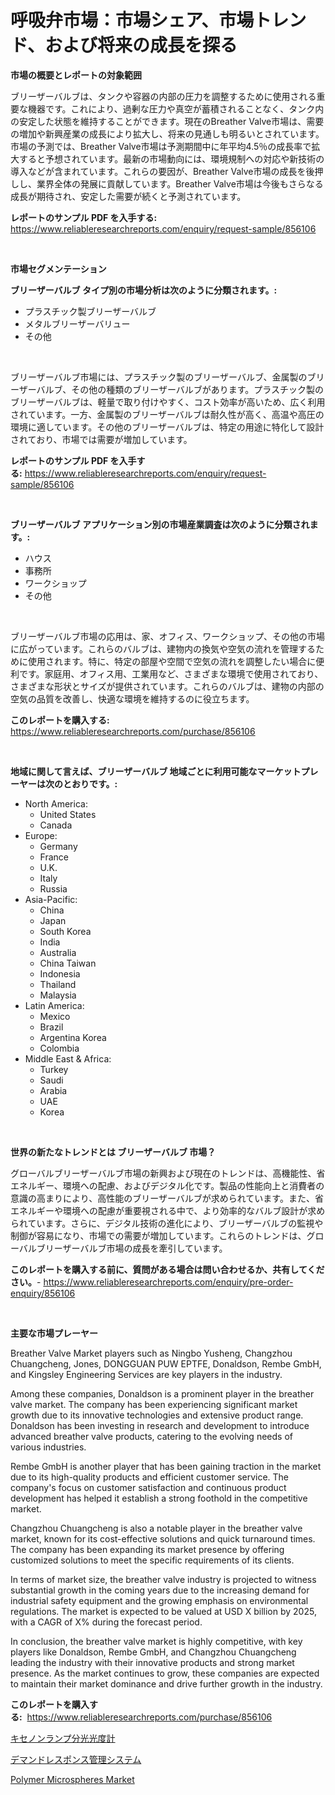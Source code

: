 <p><h1>呼吸弁市場：市場シェア、市場トレンド、および将来の成長を探る</h1></p><p><strong>市場の概要とレポートの対象範囲</strong></p>
<p><p>ブリーザーバルブは、タンクや容器の内部の圧力を調整するために使用される重要な機器です。これにより、過剰な圧力や真空が蓄積されることなく、タンク内の安定した状態を維持することができます。現在のBreather Valve市場は、需要の増加や新興産業の成長により拡大し、将来の見通しも明るいとされています。市場の予測では、Breather Valve市場は予測期間中に年平均4.5％の成長率で拡大すると予想されています。最新の市場動向には、環境規制への対応や新技術の導入などが含まれています。これらの要因が、Breather Valve市場の成長を後押しし、業界全体の発展に貢献しています。Breather Valve市場は今後もさらなる成長が期待され、安定した需要が続くと予測されています。</p></p>
<p><strong>レポートのサンプル PDF を入手する:</strong> <a href="https://www.reliableresearchreports.com/enquiry/request-sample/856106">https://www.reliableresearchreports.com/enquiry/request-sample/856106</a></p>
<p>&nbsp;</p>
<p><strong>市場セグメンテーション</strong></p>
<p><strong>ブリーザーバルブ タイプ別の市場分析は次のように分類されます。:</strong></p>
<p><ul><li>プラスチック製ブリーザーバルブ</li><li>メタルブリーザーバリュー</li><li>その他</li></ul></p>
<p>&nbsp;</p>
<p><p>ブリーザーバルブ市場には、プラスチック製のブリーザーバルブ、金属製のブリーザーバルブ、その他の種類のブリーザーバルブがあります。プラスチック製のブリーザーバルブは、軽量で取り付けやすく、コスト効率が高いため、広く利用されています。一方、金属製のブリーザーバルブは耐久性が高く、高温や高圧の環境に適しています。その他のブリーザーバルブは、特定の用途に特化して設計されており、市場では需要が増加しています。</p></p>
<p><strong>レポートのサンプル PDF を入手する:</strong>&nbsp;<a href="https://www.reliableresearchreports.com/enquiry/request-sample/856106">https://www.reliableresearchreports.com/enquiry/request-sample/856106</a></p>
<p>&nbsp;</p>
<p><strong> ブリーザーバルブ アプリケーション別の市場産業調査は次のように分類されます。:</strong></p>
<p><ul><li>ハウス</li><li>事務所</li><li>ワークショップ</li><li>その他</li></ul></p>
<p>&nbsp;</p>
<p><p>ブリーザーバルブ市場の応用は、家、オフィス、ワークショップ、その他の市場に広がっています。これらのバルブは、建物内の換気や空気の流れを管理するために使用されます。特に、特定の部屋や空間で空気の流れを調整したい場合に便利です。家庭用、オフィス用、工業用など、さまざまな環境で使用されており、さまざまな形状とサイズが提供されています。これらのバルブは、建物の内部の空気の品質を改善し、快適な環境を維持するのに役立ちます。</p></p>
<p><strong>このレポートを購入する:</strong>&nbsp; <a href="https://www.reliableresearchreports.com/purchase/856106">https://www.reliableresearchreports.com/purchase/856106</a></p>
<p>&nbsp;</p>
<p><strong>地域に関して言えば、ブリーザーバルブ 地域ごとに利用可能なマーケットプレーヤーは次のとおりです。:</strong></p>
<p><ul>
    <li>
        North America:
        <ul>
            <li>United States</li>
            <li>Canada</li>
        </ul>
    </li>
    <li>
        Europe:
        <ul>
            <li>Germany</li>
            <li>France</li>
            <li>U.K.</li>
            <li>Italy</li>
            <li>Russia</li>
        </ul>
    </li>
    <li>
        Asia-Pacific:
        <ul>
            <li>China</li>
            <li>Japan</li>
            <li>South Korea</li>
            <li>India</li>
            <li>Australia</li>
            <li>China Taiwan</li>
            <li>Indonesia</li>
            <li>Thailand</li>
            <li>Malaysia</li>
        </ul>
    </li>
    <li>
        Latin America:
        <ul>
            <li>Mexico</li>
            <li>Brazil</li>
            <li>Argentina Korea</li>
            <li>Colombia</li>
        </ul>
    </li>
    <li>
        Middle East & Africa:
        <ul>
            <li>Turkey</li>
            <li>Saudi</li>
            <li>Arabia</li>
            <li>UAE</li>
            <li>Korea</li>
        </ul>
    </li>
    </ul></p>
<p>&nbsp;</p>
<p><strong>世界の新たなトレンドとは ブリーザーバルブ 市場？</strong></p>
<p><p>グローバルブリーザーバルブ市場の新興および現在のトレンドは、高機能性、省エネルギー、環境への配慮、およびデジタル化です。製品の性能向上と消費者の意識の高まりにより、高性能のブリーザーバルブが求められています。また、省エネルギーや環境への配慮が重要視される中で、より効率的なバルブ設計が求められています。さらに、デジタル技術の進化により、ブリーザーバルブの監視や制御が容易になり、市場での需要が増加しています。これらのトレンドは、グローバルブリーザーバルブ市場の成長を牽引しています。</p></p>
<p><strong>このレポートを購入する前に、質問がある場合は問い合わせるか、共有してください。</strong>- <a href="https://www.reliableresearchreports.com/enquiry/pre-order-enquiry/856106">https://www.reliableresearchreports.com/enquiry/pre-order-enquiry/856106</a></p>
<p>&nbsp;</p>
<p><strong>主要な市場プレーヤー</strong></p>
<p><p>Breather Valve Market players such as Ningbo Yusheng, Changzhou Chuangcheng, Jones, DONGGUAN PUW EPTFE, Donaldson, Rembe GmbH, and Kingsley Engineering Services are key players in the industry. </p><p>Among these companies, Donaldson is a prominent player in the breather valve market. The company has been experiencing significant market growth due to its innovative technologies and extensive product range. Donaldson has been investing in research and development to introduce advanced breather valve products, catering to the evolving needs of various industries.</p><p>Rembe GmbH is another player that has been gaining traction in the market due to its high-quality products and efficient customer service. The company's focus on customer satisfaction and continuous product development has helped it establish a strong foothold in the competitive market.</p><p>Changzhou Chuangcheng is also a notable player in the breather valve market, known for its cost-effective solutions and quick turnaround times. The company has been expanding its market presence by offering customized solutions to meet the specific requirements of its clients.</p><p>In terms of market size, the breather valve industry is projected to witness substantial growth in the coming years due to the increasing demand for industrial safety equipment and the growing emphasis on environmental regulations. The market is expected to be valued at USD X billion by 2025, with a CAGR of X% during the forecast period.</p><p>In conclusion, the breather valve market is highly competitive, with key players like Donaldson, Rembe GmbH, and Changzhou Chuangcheng leading the industry with their innovative products and strong market presence. As the market continues to grow, these companies are expected to maintain their market dominance and drive further growth in the industry.</p></p>
<p><strong>このレポートを購入する:</strong>&nbsp;&nbsp;<a href="https://www.reliableresearchreports.com/purchase/856106">https://www.reliableresearchreports.com/purchase/856106</a></p>
<p><p><a href="https://medium.com/@kelscdowell78456/%E3%82%AD%E3%82%BB%E3%83%8E%E3%83%B3%E3%83%A9%E3%83%B3%E3%83%97%E5%88%86%E5%85%89%E5%85%89%E5%BA%A6%E8%A8%88%E3%81%AE%E5%B8%82%E5%A0%B4%E8%AA%BF%E6%9F%BB%E3%83%AC%E3%83%9D%E3%83%BC%E3%83%88-%E3%81%9D%E3%81%AE%E6%AD%B4%E5%8F%B2%E3%81%8A%E3%82%88%E3%81%B32024%E5%B9%B4%E3%81%8B%E3%82%892031%E5%B9%B4%E3%81%BE%E3%81%A7%E3%81%AE%E4%BA%88%E6%B8%AC-38cff7ab8297">キセノンランプ分光光度計</a></p><p><a href="https://github.com/nemesis2824/Market-Research-Report-List-1/blob/main/44718898821.md">デマンドレスポンス管理システム</a></p><p><a href="https://acidic-farm-354.notion.site/Polymer-Microspheres-Market-Size-Growing-and-Forecasted-for-period-from-2024-2031-and-provides-com-4d4f5381ee804addb9deb43cb68b92cd">Polymer Microspheres Market</a></p></p>